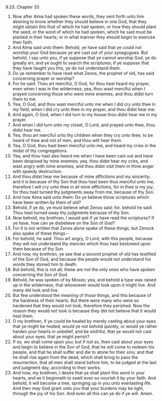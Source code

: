 9.33. Chapter 33
1. Now after Alma had spoken these words, they sent forth unto him desiring to know whether they should believe in one God, that they might obtain this fruit of which he had spoken, or how they should plant the seed, or the word of which he had spoken, which he said must be planted in their hearts; or in what manner they should begin to exercise their faith.
2. And Alma said unto them: Behold, ye have said that ye could not worship your God because ye are cast out of your synagogues. But behold, I say unto you, if ye suppose that ye cannot worship God, ye do greatly err, and ye ought to search the scriptures; if ye suppose that they have taught you this, ye do not understand them.
3. Do ye remember to have read what Zenos, the prophet of old, has said concerning prayer or worship?
4. For he said: Thou art merciful, O God, for thou hast heard my prayer, even when I was in the wilderness; yea, thou wast merciful when I prayed concerning those who were mine enemies, and thou didst turn them to me.
5. Yea, O God, and thou wast merciful unto me when I did cry unto thee in my field; when I did cry unto thee in my prayer, and thou didst hear me.
6. And again, O God, when I did turn to my house thou didst hear me in my prayer.
7. And when I did turn unto my closet, O Lord, and prayed unto thee, thou didst hear me.
8. Yea, thou art merciful unto thy children when they cry unto thee, to be heard of thee and not of men, and thou wilt hear them.
9. Yea, O God, thou hast been merciful unto me, and heard my cries in the midst of thy congregations.
10. Yea, and thou hast also heard me when I have been cast out and have been despised by mine enemies; yea, thou didst hear my cries, and wast angry with mine enemies, and thou didst visit them in thine anger with speedy destruction.
11. And thou didst hear me because of mine afflictions and my sincerity; and it is because of thy Son that thou hast been thus merciful unto me, therefore I will cry unto thee in all mine afflictions, for in thee is my joy; for thou hast turned thy judgments away from me, because of thy Son.
12. And now Alma said unto them: Do ye believe those scriptures which have been written by them of old?
13. Behold, if ye do, ye must believe what Zenos said; for, behold he said: Thou hast turned away thy judgments because of thy Son.
14. Now behold, my brethren, I would ask if ye have read the scriptures? If ye have, how can ye disbelieve on the Son of God?
15. For it is not written that Zenos alone spake of these things, but Zenock also spake of these things--
16. For behold, he said: Thou art angry, O Lord, with this people, because they will not understand thy mercies which thou hast bestowed upon them because of thy Son.
17. And now, my brethren, ye see that a second prophet of old has testified of the Son of God, and because the people would not understand his words they stoned him to death.
18. But behold, this is not all; these are not the only ones who have spoken concerning the Son of God.
19. Behold, he was spoken of by Moses; yea, and behold a type was raised up in the wilderness, that whosoever would look upon it might live. And many did look and live.
20. But few understood the meaning of those things, and this because of the hardness of their hearts. But there were many who were so hardened that they would not look, therefore they perished. Now the reason they would not look is because they did not believe that it would heal them.
21. O my brethren, if ye could be healed by merely casting about your eyes that ye might be healed, would ye not behold quickly, or would ye rather harden your hearts in unbelief, and be slothful, that ye would not cast about your eyes, that ye might perish?
22. If so, wo shall come upon you; but if not so, then cast about your eyes and begin to believe in the Son of God, that he will come to redeem his people, and that he shall suffer and die to atone for their sins; and that he shall rise again from the dead, which shall bring to pass the resurrection, that all men shall stand before him, to be judged at the last and judgment day, according to their works.
23. And now, my brethren, I desire that ye shall plant this word in your hearts, and as it beginneth to swell even so nourish it by your faith. And behold, it will become a tree, springing up in you unto everlasting life. And then may God grant unto you that your burdens may be light, through the joy of his Son. And even all this can ye do if ye will. Amen.


